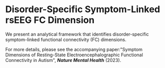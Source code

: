 # Disorder-Specific Symptom-Linked rsEEG FC Dimension

We present an analytical framework that identifies disorder-specific symptom-linked functional connectivity (FC) dimensions. 

For more details, please see the accompanying paper:"Symptom Dimensions of Resting-State Electroencephalographic Functional Connectivity in Autism", **_Nature Mental Health_** (2023).


